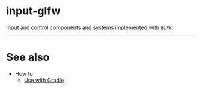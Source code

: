 # input-glfw

Input and control components and systems implemented with `GLFW`.

---

# See also

- How to
	- [Use with Gradle](howto-gradle.md)
